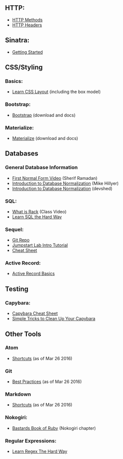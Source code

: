 ## HTTP:

* [HTTP Methods](http://www.w3schools.com/tags/ref_httpmethods.asp)
* [HTTP Headers](https://developer.mozilla.org/en-US/docs/Web/HTTP/Headers)

## Sinatra:

* [Getting Started](http://www.sinatrarb.com/intro.html)


## CSS/Styling

### Basics:

* [Learn CSS Layout](http://learnlayout.com/) (including the box model)

### Bootstrap:

* [Bootstrap](https://getbootstrap.com/) (download and docs)

### Materialize:

* [Materialize](http://materializecss.com/) (download and docs)


## Databases

### General Database Information

* [First Normal Form Video](https://www.youtube.com/watch?v=K7vzLrGCV50) (Sherif Ramadan)
* [Introduction to Database Normalization](http://mikehillyer.com/articles/an-introduction-to-database-normalization/) (Mike Hillyer)
* [Introduction to Database Normalization](http://www.devshed.com/c/a/mysql/an-introduction-to-database-normalization/) (devshed)

### SQL:

* [What is Rack](https://www.youtube.com/watch?v=cnT-iagCzSA) (Class Video)
* [Learn SQL the Hard Way](http://sql.learncodethehardway.org/book/)

### Sequel:

* [Git Repo](https://github.com/jeremyevans/sequel)
* [Jumpstart Lab Intro Tutorial](http://tutorials.jumpstartlab.com/topics/sql/sequel.html#abstracted-sql)
* [Cheat Sheet](http://sequel.jeremyevans.net/rdoc/files/doc/cheat_sheet_rdoc.html)

### Active Record:

* [Active Record Basics](http://guides.rubyonrails.org/active_record_basics.html)


## Testing

### Capybara:

* [Capybara Cheat Sheet](https://upcase.com/test-driven-rails-resources/capybara.pdf)
* [Simple Tricks to Clean Up Your Capybara](http://www.elabs.se/blog/51-simple-tricks-to-clean-up-your-capybara-tests)


## Other Tools

### Atom

* [Shortcuts](http://sweetme.at/2014/03/10/atom-editor-cheat-sheet/#atom_find_replace) (as of Mar 26 2016)

### Git

* [Best Practices](https://github.com/damwhit/git_flow_class/blob/master/README.md) (as of Mar 26 2016)

### Markdown

* [Shortcuts](https://github.com/adam-p/markdown-here/wiki/Markdown-Cheatsheet) (as of Mar 26 2016)

### Nokogiri:

* [Bastards Book of Ruby](http://ruby.bastardsbook.com/chapters/html-parsing/) (Nokogiri chapter)

### Regular Expressions:

* [Learn Regex The Hard Way](http://regex.learncodethehardway.org/book/)
